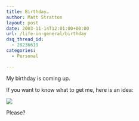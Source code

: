 ```yaml
---
title: Birthday…
author: Matt Stratton
layout: post
date: 2003-11-14T12:01:00+00:00
url: /life-in-general/birthday
dsq_thread_id:
  - 28236619
categories:
  - Personal

---
```

My birthday is coming up.

If you want to know what to get me, here is an idea:

[<img src="https://image.ak.outpost.com/art/product/big_shots/3661105.big.jpg" border="0" />][1]

Please?

 [1]: https://shop4.outpost.com/product/3661105